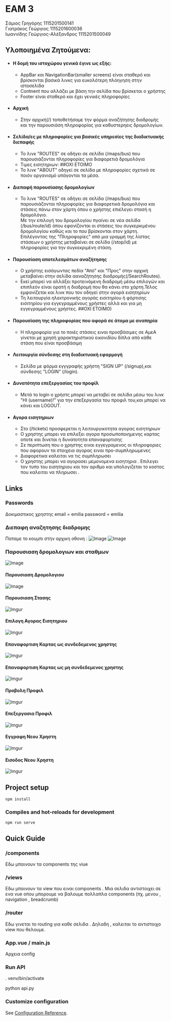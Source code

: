 # EAM 3
Σάμιος Γρηγόρης 1115201500141<br />
Γιατράκος  Γεώργιος 1115201600036<br /> 
Ιωαννίδης Γεώργιος-Αλέξανδρος 1115201500049

## Υλοποιημένα Ζητούμενα:
- #### Η δομή του ιστοχώρου γενικά  έγινε ως εξής:
    - AppBar και NavigationBar(smaller screens) είναι σταθερό και βρίσκονται βασικά λινκς για ευκολότερη πλόηγηση στην ιστοσελίδα
    - Contnent που αλλάζει με βάση την σελίδα που βρίσκεται ο χρήστης
    - Footer είναι σταθερό και έχει γενικές πληροφορίες 

- #### Αρχική
    - Στην αρχική(/) τοποθετήσαμε την φόρμα αναζήτησης διαδρομής και την παρουσιάση πληροφορίας για καθυστερηεις δρομολογίων.
    
- #### Σελίδα/ες με πληροφορίες για βασικές υπηρεσίες της διαδικτυακής διεπαφής
    - Το λινκ "ROUTES" σε οδήγει σε σελίδα (/maps/bus) που παρουσιάζονται πληροφορίες για διαφορετιά δρομολόγια
    - Τιμες εισητηριων: 
    ##ΟΧΙ ΕΤΟΙΜΟ 
    - Το λινκ "ABOUT" οδηγεί σε σελίδα με πληροφορίες σχετικά σε ποιόν οργανισμό υπάγονται τα μέσα.
- #### Διεπαφή παρουσίασης δρομολογίων   
    - Το λινκ "ROUTES" σε οδήγει σε σελίδα (/maps/bus) που παρουσιάζονται πληροφορίες για διαφορετικά δρομολόγια και στάσεις πάνω στον χάρτη όπου ο χρήστης επιέλεγει στασή η δρομολόγιο.<br/>
    Με την επιλογή του δρομολογίου πγαίνει σε νέα σελίδα (/bus/route/id) όπου εφανίζονται οι στάσεις του συγκερκιμένου δρομολογίου καθώς και το που βρίσκονται στον χάρτη.<br/>
     Επιλέγοντας της "Πληροφορίες" από μια γραμμή της λίστας στάσεων ο χρήστης μεταβαίνει σε σελίδα (/stop/id) με πληροφορίες για την συγκεκριμένη στάση. 
- #### Παρουσίαση αποτελεσμάτων αναζήτησης
    - Ο χρήστης εισάγωντας πεδία "Από" και "Προς" στην αρχική  μεταβαίνει στην σελίδα ααναζήτησης διαδρομής(/SearchRoutes).<br/>
    - Εκεί μπορεί να αλλάξει προτεινόμενη διαδρομή μέσω επιλογών και επιπλεόν είναι ορατή η διαδρομή που θα κάνει στο χάρτη.Τέλος εμφανίζεται και λινκ που τον οδηγεί στην αγορά εισητηρίων
    - Τη λειτουργία ηλεκτρονικής αγοράς εισιτηρίου ή φόρτισης εισιτηρίου για εγγεγραμμένους
      χρήστες αλλά και για μη εγγεγραμμένους χρήστες.
      ##ΟΧΙ ΕΤΟΙΜΟ)
- #### Παρουσίαση της πληροφορίας που αφορά σε άτομα με αναπηρία
    - Η πληροφορία για το ποιές στάσεις ειναι προσβάσιμες σε ΑμεΑ  γίνεται με χρησή χαρακτηριστικού εικονιδίου δίπλα από κάθε στάση που είναι προσβάσιμη
- #### Λειτουργία σύνδεσης στη διαδικτυακή εφαρμογή
    - Σελίδα με φόρμα εγγγραφής χρήστη "SIGN UP" (/signup),και σύνδεσης "LOGIN" (/login).
- #### Δυνατότητα επεξεργασίας του προφίλ
    - Μετά το login ο χρήστς μπορεί να μεταβεί σε σελίδα μέσω του λινκ "HI (username)!" για την επεξεργασία του προφιλ του,και μπορεί να κάνει και LOGOUT.  
- #### Αγορα εισητηριων
    - Στο (/tickets) προσφερεται η λειτουργικοτητα αγορας εισητηριων 
    - Ο χρηστης μπορει να επιλεξει αγορα προσωποποιημενης καρτας οποτε και δινεται η δυνατοτητα επαναφορτισης
    - Σε περιπτωση που ο χρηστης ειναι εγγεγραμενος οι πληροφοριες που αφορουν τα στοιχεια αγορας ειναι προ-συμπληρωμενες
    - Διαφορετικα καλειται να τις συμπληρωσει
    - Ο χρηστης μπορει να αγορασει μεμονομενα εισητηρια . Επιλεγει τον τυπο του εισητηριου και τον αριθμο και υπολογιζεται         το κοστος που καλειται να πληρωσει .

## Links

### Passwords

Δοκιμαστικος χρηστης email = emilia password = emilia

### Διεπαφη αναζητησης διαδρομης

Παταμε το κουμπι στην αρχικη οθονη :
![Image](https://i.imgur.com/y9Wv108.png)
![Image](https://i.imgur.com/0SwP4HM.png)

### Παρουσιαση δρομολογιων και σταθμων

![Image](https://i.imgur.com/BFudxeA.png)

#### Παρουσιαση Δρομολογιου

![Image](https://i.imgur.com/O9CQKFF.png)

#### Παρουσιαση Στασης

![Imgur](https://i.imgur.com/hNAf6Ac.png)

#### Επιλογη Αγορας Εισητηριου

![Imgur](https://i.imgur.com/TmbHJ01.png)

#### Επαναφορτιση Καρτας ως συνδεδεμενος χρηστης

![Imgur](https://i.imgur.com/lVRjTkL.png)

#### Επαναφορτιση Καρτας ως μη συνδεδεμενος χρηστης

![Imgur](https://i.imgur.com/6ORoNyF.png)

#### Προβολη Προφιλ

![Imgur](https://i.imgur.com/uA7QooG.png)

#### Επεξεργασια Προφιλ

![Imgur](https://i.imgur.com/qI2bcJr.png)

#### Εγγραφη Νεου Χρηστη

![Imgur](https://i.imgur.com/Ukiovvn.png)

#### Εισοδος Νεου Χρηστη

![Imgur](https://i.imgur.com/uubr20g.png)


## Project setup
```
npm install
```

### Compiles and hot-reloads for development
```
npm run serve
```

## Quick Guide

### /components

Εδω μπαινουν τα components της viue

### /views

Εδω μπαινουν τα view που ειναι components . Μια σελιδα αντιστοιχει σε ενα vue
οπου μπορουμε να βαλουμε πολλαπλα components (πχ. μενου , navigation , breadcrumb)

### /router

Εδω γινεται το routing για καθε σελιδα . Δηλαδη , καλειται το αντιστοιχο view που θελουμε.

### App.vue / main.js

Αρχεια config

### Run API
. venv/bin/activate

python api.py


### Customize configuration
See [Configuration Reference](https://cli.vuejs.org/config/).
